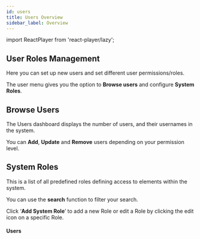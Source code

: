 ```yaml
---
id: users
title: Users Overview
sidebar_label: Overview
---
```


import ReactPlayer from 'react-player/lazy';

## User Roles Management
Here you can set up new users and set different user permissions/roles.

The user menu gives you the option to **Browse users** and configure **System Roles**.

## Browse Users

The Users dashboard displays the number of users, and their usernames in the system.

You can **Add**, **Update** and **Remove** users depending on your permission level.



## System Roles

This is a list of all predefined roles defining access to elements within the system.

You can use the **search** function to filter your search.

Click ‘**Add System Role**’ to add a new Role or edit a Role by clicking the edit icon on a specific Role.


#### Users

  <ReactPlayer 
  url='https://vimeo.com/473806381/e7c2e172e5'
  width="100%"
  controls="true"/>    

<br/>
<br/>
